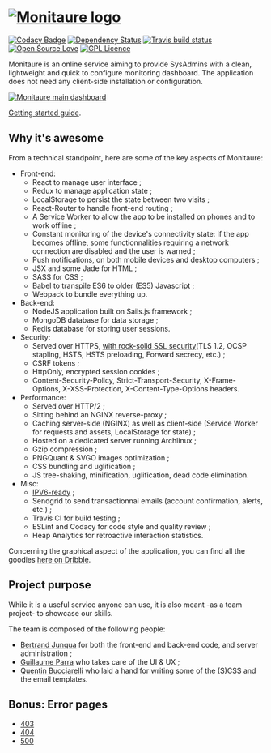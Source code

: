 # [![Monitaure logo](https://monitaure.io/images/logo-black.svg)](https://monitaure.io)

[![Codacy Badge](https://api.codacy.com/project/badge/grade/f3d8e262de834aa9a6e3a5bb36aa54b2)](https://www.codacy.com/app/bertrandjun/Monitaure)
[![Dependency Status](https://david-dm.org/Bertrand31/Monitaure/status.svg)](https://david-dm.org/Bertrand31/Monitaure/)
[![Travis build status](https://travis-ci.org/Bertrand31/Monitaure.svg)](https://travis-ci.org/Bertrand31/Monitaure/)
[![Open Source Love](https://badges.frapsoft.com/os/v2/open-source.svg?v=103)](https://github.com/ellerbrock/open-source-badge/)
[![GPL Licence](https://badges.frapsoft.com/os/gpl/gpl.svg?v=103)](https://github.com/Bertrand31/Monitaure/blob/master/LICENSE)

Monitaure is an online service aiming to provide SysAdmins with a clean, lightweight and quick to configure monitoring dashboard.
The application does not need any client-side installation or configuration.

[![Monitaure main dashboard](https://monitaure.io/images/dashboard-sample.png)](https://monitaure.io)

[Getting started guide](https://github.com/Bertrand31/Monitaure/wiki/Monitaure-tour---%5BTEMPORARY-PAGE%5D).

## Why it's awesome

From a technical standpoint, here are some of the key aspects of Monitaure:

* Front-end:
    * React to manage user interface ;
    * Redux to manage application state ;
    * LocalStorage to persist the state between two visits ;
    * React-Router to handle front-end routing ;
    * A Service Worker to allow the app to be installed on phones and to work offline ;
    * Constant monitoring of the device's connectivity state: if the app becomes offline, some functionnalities requiring a network connection are disabled and the user is warned ;
    * Push notifications, on both mobile devices and desktop computers ;
    * JSX and some Jade for HTML ;
    * SASS for CSS ;
    * Babel to transpile ES6 to older (ES5) Javascript ;
    * Webpack to bundle everything up.
* Back-end:
    * NodeJS application built on Sails.js framework ;
    * MongoDB database for data storage ;
    * Redis database for storing user sessions.
* Security:
    * Served over HTTPS, [with rock-solid SSL security](https://www.ssllabs.com/ssltest/analyze.html?d=monitaure.io&s=2001%3a41d0%3ae%3a59a%3a0%3a0%3a0%3a1&hideResults=on)(TLS 1.2, OCSP stapling, HSTS, HSTS preloading, Forward secrecy, etc.) ;
    * CSRF tokens ;
    * HttpOnly, encrypted session cookies ;
    * Content-Security-Policy, Strict-Transport-Security, X-Frame-Options, X-XSS-Protection, X-Content-Type-Options headers.
* Performance:
    * Served over HTTP/2 ;
    * Sitting behind an NGINX reverse-proxy ;
    * Caching server-side (NGINX) as well as client-side (Service Worker for requests and assets, LocalStorage for state) ;
    * Hosted on a dedicated server running Archlinux ;
    * Gzip compression ;
    * PNGQuant & SVGO images optimization ;
    * CSS bundling and uglification ;
    * JS tree-shaking, minification, uglification, dead code elimination.
* Misc:
    * [IPV6-ready](http://ready.chair6.net/?url=https%3A%2F%2Fmonitaure.io) ;
    * Sendgrid to send transactionnal emails (account confirmation, alerts, etc.) ;
    * Travis CI for build testing ;
    * ESLint and Codacy for code style and quality review ;
    * Heap Analytics for retroactive interaction statistics.

Concerning the graphical aspect of the application, you can find all the goodies [here on Dribble](https://dribbble.com/guillaumeparra/tags/monitaure).

## Project purpose

While it is a useful service anyone can use, it is also meant -as a team project- to showcase our skills.

The team is composed of the following people:
* [Bertrand Junqua](https://awebsiteabout.me) for both the front-end and back-end code, and server administration ;
* [Guillaume Parra](https://whyyouwillhire.me) who takes care of the UI & UX ;
* [Quentin Bucciarelli](https://www.behance.net/qbucciarelli) who laid a hand for writing some of the (S)CSS and the email templates.

## Bonus: Error pages

* [403](https://monitaure.io/403)
* [404](https://monitaure.io/404)
* [500](https://monitaure.io/500)
